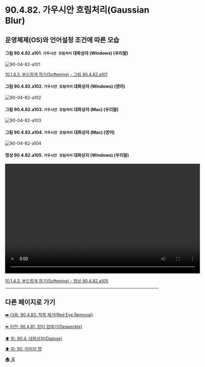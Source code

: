 # 90.4.82. 가우시안 흐림처리(Gaussian Blur)
## 운영체제(OS)와 언어설정 조건에 따른 모습

<a id="90-04-82-a101"></a>

#### 그림 90.4.82.a101. `가우시안 흐림처리` 대화상자 (Windows) (우리말)
![90-04-82-a101](https://github.com/wonder13662/gimp/assets/15767104/b1edba3b-1764-42a5-a6be-0c03be3b662a)

[10.1.4.3. 부드럽게 하기(Softening) - 그림 90.4.82.a101](./10-01-04-03-softening.md#90-04-82-a101)

<a id="90-04-82-a102"></a>

#### 그림 90.4.82.a102. `가우시안 흐림처리` 대화상자 (Windows) (영어)
![90-04-82-a102](https://github.com/wonder13662/gimp/assets/15767104/2662cd1c-5155-4d4c-9dc7-a542630c1b92)

#### 그림 90.4.82.a103. `가우시안 흐림처리` 대화상자 (Mac) (우리말)
![90-04-82-a103](https://github.com/wonder13662/gimp/assets/15767104/3c340aeb-82d3-462b-84fc-b1c7315ae1d2)

#### 그림 90.4.82.a104. `가우시안 흐림처리` 대화상자 (Mac) (영어)
![90-04-82-a104](https://github.com/wonder13662/gimp/assets/15767104/1fc01b68-6a85-4c71-8a2e-a9f8188f9ca6)

<a id="90-04-82-a105"></a>

#### 영상 90.4.82.a105. `가우시안 흐림처리` 대화상자 (Windows) (우리말)
<video controls="controls" width="640" height="360" src="https://github.com/wonder13662/gimp/assets/15767104/4591eca0-d7ee-4e82-81f3-3081031b7676"></video>

[10.1.4.3. 부드럽게 하기(Softening) - 영상 90.4.82.a105](./10-01-04-03-softening.md#90-04-82-a105)

***

## 다른 페이지로 가기

[➡️ 다음: 90.4.83. 적목 제거(Red Eye Removal)](./90-04-83-red_eye_removal.md)

[⬅️ 이전: 90.4.81. 잡티 없애기(Despeckle)](./90-04-81-despeckle.md)

[⬆️ 위: 90.4. 대화상자(Dialogs)](./90-04-00-dialogs.md)

[⬆️ 위: 90. 이미지 맵](./90-00-image-map.md)

[🏠 홈](./00-home.md)
